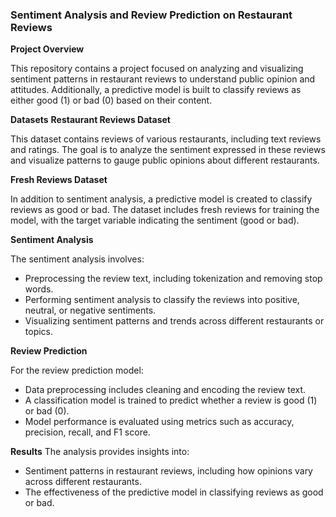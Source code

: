 <b><h3>Sentiment Analysis and Review Prediction on Restaurant Reviews</h3></b>

<b>Project Overview</b>

This repository contains a project focused on analyzing and visualizing sentiment patterns in restaurant reviews to understand public opinion and attitudes. Additionally, a predictive model is built to classify reviews as either good (1) or bad (0) based on their content.

<b>Datasets</b>
<b>Restaurant Reviews Dataset</b>

This dataset contains reviews of various restaurants, including text reviews and ratings. The goal is to analyze the sentiment expressed in these reviews and visualize patterns to gauge public opinions about different restaurants.

<b>Fresh Reviews Dataset</b>

In addition to sentiment analysis, a predictive model is created to classify reviews as good or bad. The dataset includes fresh reviews for training the model, with the target variable indicating the sentiment (good or bad).

<b>Sentiment Analysis</b>

The sentiment analysis involves:

- Preprocessing the review text, including tokenization and removing stop words.
- Performing sentiment analysis to classify the reviews into positive, neutral, or negative sentiments.
- Visualizing sentiment patterns and trends across different restaurants or topics.

<b>Review Prediction</b>

For the review prediction model:

- Data preprocessing includes cleaning and encoding the review text.
- A classification model is trained to predict whether a review is good (1) or bad (0).
- Model performance is evaluated using metrics such as accuracy, precision, recall, and F1 score.

<b>Results</b>
The analysis provides insights into:

- Sentiment patterns in restaurant reviews, including how opinions vary across different restaurants.
- The effectiveness of the predictive model in classifying reviews as good or bad.
